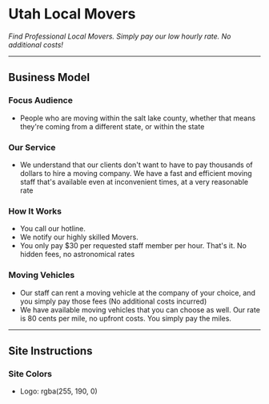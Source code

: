 # Utah Local Movers
*Find Professional Local Movers. Simply pay our low hourly rate. No additional costs!*

---
## Business Model

### Focus Audience
- People who are moving within the salt lake county, whether that means they're coming from a different state, or within the state

### Our Service
- We understand that our clients don't want to have to pay thousands of dollars to hire a moving company. We have a fast and efficient moving staff that's available even at inconvenient times, at a very reasonable rate

### How It Works
- You call our hotline.
- We notify our highly skilled Movers.
- You only pay $30 per requested staff member per hour. That's it. No hidden fees, no astronomical rates

### Moving Vehicles
- Our staff can rent a moving vehicle at the company of your choice, and you simply pay those fees (No additional costs incurred)
- We have available moving vehicles that you can choose as well. Our rate is 80 cents per mile, no upfront costs. You simply pay the miles.
---
## Site Instructions

### Site Colors
- Logo: rgba(255, 190, 0)

